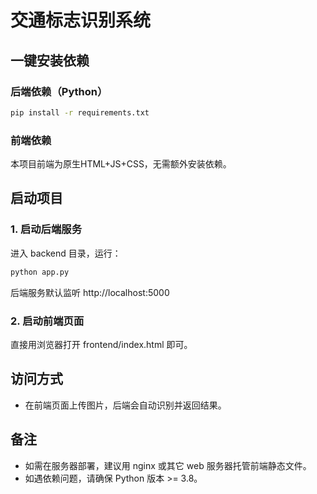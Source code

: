 # 交通标志识别系统

## 一键安装依赖

### 后端依赖（Python）
```bash
pip install -r requirements.txt
```

### 前端依赖
本项目前端为原生HTML+JS+CSS，无需额外安装依赖。

## 启动项目

### 1. 启动后端服务
进入 backend 目录，运行：
```bash
python app.py
```
后端服务默认监听 http://localhost:5000

### 2. 启动前端页面
直接用浏览器打开 frontend/index.html 即可。

## 访问方式
- 在前端页面上传图片，后端会自动识别并返回结果。

## 备注
- 如需在服务器部署，建议用 nginx 或其它 web 服务器托管前端静态文件。
- 如遇依赖问题，请确保 Python 版本 >= 3.8。
